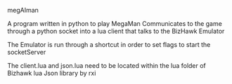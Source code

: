 megAIman

A program written in python to play MegaMan
Communicates to the game through a python socket into a lua client that talks to the BizHawk Emulator

The Emulator is run through a shortcut in order to set flags to start the socketServer


The client.lua and json.lua need to be located within the lua folder of Bizhawk
lua Json library by rxi